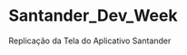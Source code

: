 # Santander_Dev_Week
 Replicação da Tela do Aplicativo Santander
 
 []("https://github.com/mathfirewall/Santander_Dev_Week/blob/main/video/gitHub.mp4")
